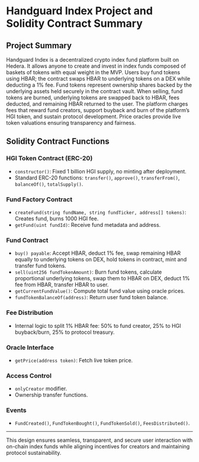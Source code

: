 # Handguard Index Project and Solidity Contract Summary

## Project Summary
Handguard Index is a decentralized crypto index fund platform built on Hedera. It allows anyone to create and invest in index funds composed of baskets of tokens with equal weight in the MVP. Users buy fund tokens using HBAR; the contract swaps HBAR to underlying tokens on a DEX while deducting a 1% fee. Fund tokens represent ownership shares backed by the underlying assets held securely in the contract vault. When selling, fund tokens are burned, underlying tokens are swapped back to HBAR, fees deducted, and remaining HBAR returned to the user. The platform charges fees that reward fund creators, support buyback and burn of the platform’s HGI token, and sustain protocol development. Price oracles provide live token valuations ensuring transparency and fairness.

## Solidity Contract Functions

### HGI Token Contract (ERC-20)
- `constructor()`: Fixed 1 billion HGI supply, no minting after deployment.
- Standard ERC-20 functions: `transfer()`, `approve()`, `transferFrom()`, `balanceOf()`, `totalSupply()`.

### Fund Factory Contract
- `createFund(string fundName, string fundTicker, address[] tokens)`: Creates fund, burns 1000 HGI fee.
- `getFund(uint fundId)`: Receive fund metadata and address.

### Fund Contract
- `buy() payable`: Accept HBAR, deduct 1% fee, swap remaining HBAR equally to underlying tokens on DEX, hold tokens in contract, mint and transfer fund tokens.
- `sell(uint256 fundTokenAmount)`: Burn fund tokens, calculate proportional underlying tokens, swap them to HBAR on DEX, deduct 1% fee from HBAR, transfer HBAR to user.
- `getCurrentFundValue()`: Compute total fund value using oracle prices.
- `fundTokenBalanceOf(address)`: Return user fund token balance.

### Fee Distribution
- Internal logic to split 1% HBAR fee: 50% to fund creator, 25% to HGI buyback/burn, 25% to protocol treasury.

### Oracle Interface
- `getPrice(address token)`: Fetch live token price.

### Access Control
- `onlyCreator` modifier.
- Ownership transfer functions.

### Events
- `FundCreated()`, `FundTokenBought()`, `FundTokenSold()`, `FeesDistributed()`.


---

This design ensures seamless, transparent, and secure user interaction with on-chain index funds while aligning incentives for creators and maintaining protocol sustainability.

